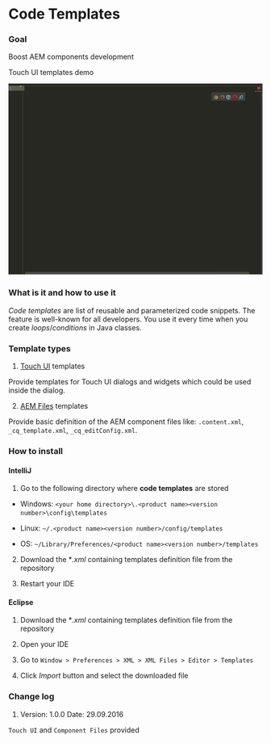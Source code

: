 # Code Templates

### Goal

Boost AEM components development

<p align="center">
  <p>Touch UI templates demo<p>
  <img src="misc/demo.gif" alt="Code Templates"/>
</p>


### What is it and how to use it

*Code templates* are list of reusable and parameterized code snippets. The feature is well-known for all developers. You use it every time when you create *loops*/*conditions* in Java classes.

### Template types

1. [Touch UI](TouchUI/documentation.md) templates

 Provide templates for Touch UI dialogs and widgets which could be used inside the dialog.

2.  [AEM Files](ComponentFiles/documentation.md) templates

 Provide basic definition of the AEM component files like: `.content.xml`, `_cq_template.xml`, `_cq_editConfig.xml`.

### How to install

#### IntelliJ

1. Go to the following directory where **code templates** are stored

  * Windows: `<your home directory>\.<product name><version number>\config\templates`

  * Linux: `~/.<product name><version number>/config/templates`

  * OS: `~/Library/Preferences/<product name><version number>/templates`

2. Download the **.xml* containing templates definition file from the repository

3. Restart your IDE


#### Eclipse

1. Download the **.xml* containing templates definition file from the repository

2. Open your IDE

3. Go to `Window > Preferences > XML > XML Files > Editor > Templates`

4. Click *Import* button and select the downloaded file

### Change log

 1. Version: 1.0.0 Date: 29.09.2016


  `Touch UI` and `Component Files` provided
